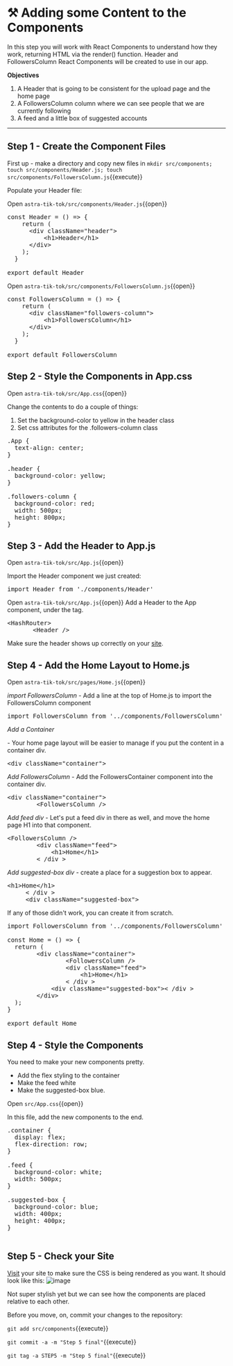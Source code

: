 # ⚒️ Adding some Content to the Components

In this step you will work with React Components to understand how they work, returning HTML via the render() function.  Header and FollowersColumn React Components will be created to use in our app.

**Objectives**
1. A Header that is going to be consistent for the upload page and the home page
2. A FollowersColumn column where we can see people that we are currently following
3. A feed and a little box of suggested accounts

---

## Step 1 - Create the Component Files

First up - make a directory and copy new files in
`mkdir src/components; touch src/components/Header.js; touch src/components/FollowersColumn.js`{{execute}}

Populate your Header file:

Open `astra-tik-tok/src/components/Header.js`{{open}}

<pre class="file" data-filename="root/astra-tik-tok/components/Header.js" data-target="replace">
const Header = () => {
    return (
      &lt;div className="header"&gt;
          &lt;h1>Header&lt;/h1&gt;
      &lt;/div&gt;
    );
  }
  
export default Header
</pre>

Open `astra-tik-tok/src/components/FollowersColumn.js`{{open}}

<pre class="file" data-filename="root/astra-tik-tok/components/FollowersColumn.js" data-target="replace">
const FollowersColumn = () => {
    return (
      &lt;div className="followers-column"&gt;
          &lt;h1>FollowersColumn&lt;/h1&gt;
      &lt;/div&gt;
    );
  }
  
export default FollowersColumn
</pre>

## Step 2 - Style the Components in App.css

Open `astra-tik-tok/src/App.css`{{open}}

Change the contents to do a couple of things:
1. Set the background-color to yellow in the header class
2. Set css attributes for the .followers-column class

<pre class="file" data-filename="root/astra-tik-tok/src/App.css" data-target="replace">
.App {
  text-align: center;
}

.header {
  background-color: yellow;
}

.followers-column {
  background-color: red;
  width: 500px;
  height: 800px;
}
</pre>

## Step 3 - Add the Header to App.js

Open `astra-tik-tok/src/App.js`{{open}}

Import the Header component we just created:
<pre class="file" data-filename="astra-tik-toc/src/App.js" data-target="prepend">
import Header from './components/Header'</pre>

Open `astra-tik-tok/src/App.js`{{open}}
Add a Header to the App component, under the <HashRouter> tag.
<pre class="file" data-filename="astra-tik-toc/src/App.js" data-target="insert"  data-marker="<HashRouter>">
&lt;HashRouter&gt;
       &lt;Header /&gt;
</pre>

Make sure the header shows up correctly on your <a href="https://[[HOST_SUBDOMAIN]]-3000-[[KATACODA_HOST]].environments.katacoda.com/">site</a>.

## Step 4 - Add the Home Layout to Home.js

Open `astra-tik-tok/src/pages/Home.js`{{open}}

*import FollowersColumn* - Add a line at the top of Home.js to import the FollowersColumn component
<pre class="file" data-filename="astra-tik-toc/src/pages/Home.js" data-target="prepend">
import FollowersColumn from '../components/FollowersColumn'</pre>

*Add a Container <div>* - Your home page layout will be easier to manage if you put the content in a container div.
<pre class="file" data-filename="astra-tik-toc/src/pages/Home.js" data-target="insert" data-marker='<div className="Home">'>
&lt;div className="container"&gt;</pre>

*Add FollowersColumn* - Add the FollowersContainer component into the container div.
<pre class="file" data-filename="astra-tik-toc/src/pages/Home.js" data-target="insert" data-marker='<div className="container">'>
&lt;div className="container"&gt;
        &lt;FollowersColumn /&gt;</pre>

*Add feed div* - Let's put a feed div in there as well, and move the home page H1 into that component.
<pre class="file" data-filename="astra-tik-toc/src/pages/Home.js" data-target="insert" data-marker='<FollowersColumn />'>
&lt;FollowersColumn /&gt;
        &lt;div className="feed"&gt; 
            &lt;h1&gt;Home&lt;/h1&gt;
        &lt; /div &gt;
</pre>

*Add suggested-box div* - create a place for a suggestion box to appear.
<pre class="file" data-filename="astra-tik-toc/src/pages/Home.js" data-target="insert" data-marker='<h1>Home</h1>'>
&lt;h1&gt;Home&lt;/h1&gt;
     &lt; /div &gt;
     &lt;div className="suggested-box"&gt;</pre>

If any of those didn't work, you can create it from scratch.
<pre class="file" data-filename="astra-tik-toc/src/pages/Home.js" data-target="replace">
import FollowersColumn from '../components/FollowersColumn'

const Home = () => {
  return (
        &lt;div className="container"&gt;
                &lt;FollowersColumn /&gt;
                &lt;div className="feed"&gt; 
                    &lt;h1&gt;Home&lt;/h1&gt;
                &lt; /div &gt;
            &lt;div className="suggested-box"&gt;&lt; /div &gt;
        &lt;/div&gt;
  );
}

export default Home
</pre>

## Step 4 - Style the Components
You need to make your new components pretty.
* Add the flex styling to the container
* Make the feed white
* Make the suggested-box blue. 

Open `src/App.css`{{open}}

In this file, add the new components to the end.

<pre class="file" data-filename="astra-tik-toc/src/App.css" data-target="append">
.container {
  display: flex;
  flex-direction: row;
}

.feed {
  background-color: white;
  width: 500px;
}

.suggested-box {
  background-color: blue;
  width: 400px;
  height: 400px;
}

</pre>

## Step 5 - Check your Site

<a href="https://[[HOST_SUBDOMAIN]]-3000-[[KATACODA_HOST]].environments.katacoda.com/">Visit</a> your site to make sure the CSS is being rendered as you want.  It should look like this:
![image](https://user-images.githubusercontent.com/77410784/114914386-11f91c80-9dd7-11eb-8e8c-17f055f3fc49.png)

Not super stylish yet but we can see how the components are placed relative to each other.

Before you move, on, commit your changes to the repository:

`git add src/components`{{execute}}

`git commit -a -m "Step 5 final"`{{execute}}

`git tag -a STEP5 -m "Step 5 final"`{{execute}}
